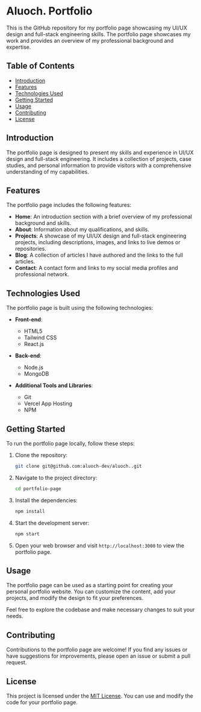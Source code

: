 # Aluoch. Portfolio

This is the GitHub repository for my portfolio page showcasing my UI/UX design and full-stack engineering skills. The portfolio page showcases my work and provides an overview of my professional background and expertise.

## Table of Contents

- [Introduction](#introduction)
- [Features](#features)
- [Technologies Used](#technologies-used)
- [Getting Started](#getting-started)
- [Usage](#usage)
- [Contributing](#contributing)
- [License](#license)

## Introduction

The portfolio page is designed to present my skills and experience in UI/UX design and full-stack engineering. It includes a collection of projects, case studies, and personal information to provide visitors with a comprehensive understanding of my capabilities.

## Features

The portfolio page includes the following features:

- **Home**: An introduction section with a brief overview of my professional background and skills.
- **About**: Information about my qualifications, and skills.
- **Projects**: A showcase of my UI/UX design and full-stack engineering projects, including descriptions, images, and links to live demos or repositories.
- **Blog**: A collection of articles I have authored and the links to the full articles.
- **Contact**: A contact form and links to my social media profiles and professional network.

## Technologies Used

The portfolio page is built using the following technologies:

- **Front-end**:
  - HTML5
  - Tailwind CSS
  - React.js

- **Back-end**:
  - Node.js
  - MongoDB

- **Additional Tools and Libraries**:
  - Git
  - Vercel App Hosting
  - NPM

## Getting Started

To run the portfolio page locally, follow these steps:

1. Clone the repository:

   ```bash
   git clone git@github.com:aluoch-dev/aluoch..git
   ```

2. Navigate to the project directory:

   ```bash
   cd portfolio-page
   ```

3. Install the dependencies:

   ```bash
   npm install
   ```

4. Start the development server:

   ```bash
   npm start
   ```

5. Open your web browser and visit `http://localhost:3000` to view the portfolio page.

## Usage

The portfolio page can be used as a starting point for creating your personal portfolio website. You can customize the content, add your projects, and modify the design to fit your preferences.

Feel free to explore the codebase and make necessary changes to suit your needs.

## Contributing

Contributions to the portfolio page are welcome! If you find any issues or have suggestions for improvements, please open an issue or submit a pull request.

## License

This project is licensed under the [MIT License](LICENSE). You can use and modify the code for your portfolio page.

